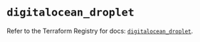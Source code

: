 # `digitalocean_droplet`

Refer to the Terraform Registry for docs: [`digitalocean_droplet`](https://registry.terraform.io/providers/digitalocean/digitalocean/2.41.0/docs/resources/droplet).
